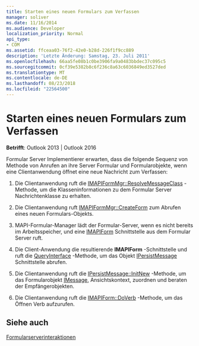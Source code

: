 ```yaml
---
title: Starten eines neuen Formulars zum Verfassen
manager: soliver
ms.date: 11/16/2014
ms.audience: Developer
localization_priority: Normal
api_type:
- COM
ms.assetid: ffceaa03-76f2-42e0-b28d-226f1f9cc889
description: 'Letzte Änderung: Samstag, 23. Juli 2011'
ms.openlocfilehash: 66aa5fe08b1c0be3906fa9a0483bbdec37c095c5
ms.sourcegitcommit: 0cf39e5382b8c6f236c8a63c6036849ed3527ded
ms.translationtype: MT
ms.contentlocale: de-DE
ms.lasthandoff: 08/23/2018
ms.locfileid: "22564500"
---
```

# <a name="launching-a-new-compose-form"></a>Starten eines neuen Formulars zum Verfassen

  
  
**Betrifft**: Outlook 2013 | Outlook 2016 
  
Formular Server Implementierer erwarten, dass die folgende Sequenz von Methode von Anrufen an ihre Server Formular und Formularobjekte, wenn eine Clientanwendung öffnet eine neue Nachricht zum Verfassen:
  
1. Die Clientanwendung ruft die [IMAPIFormMgr::ResolveMessageClass](imapiformmgr-resolvemessageclass.md) -Methode, um die Klasseninformationen zu dem Formular Server Nachrichtenklasse zu erhalten. 
    
2. Die Clientanwendung ruft [IMAPIFormMgr::CreateForm](imapiformmgr-createform.md) zum Abrufen eines neuen Formulars-Objekts. 
    
3. MAPI-Formular-Manager lädt der Formular-Server, wenn es nicht bereits im Arbeitsspeicher, und eine [IMAPIForm](imapiformiunknown.md) Schnittstelle aus dem Formular Server ruft. 
    
4. Die Client-Anwendung die resultierende **IMAPIForm** -Schnittstelle und ruft die [QueryInterface](http://msdn.microsoft.com/library/54d5ff80-18db-43f2-b636-f93ac053146d%28Office.15%29.aspx) -Methode, um das Objekt [IPersistMessage](ipersistmessageiunknown.md) Schnittstelle abrufen. 
    
5. Die Clientanwendung ruft die [IPersistMessage::InitNew](ipersistmessage-initnew.md) -Methode, um das Formularobjekt [IMessage](imessageimapiprop.md), Ansichtskontext, zuordnen und beraten der Empfängerobjekten.
    
6. Die Clientanwendung ruft die [IMAPIForm::DoVerb](imapiform-doverb.md) -Methode, um das Öffnen Verb aufzurufen. 
    
## <a name="see-also"></a>Siehe auch



[Formularserverinteraktionen](form-server-interactions.md)

